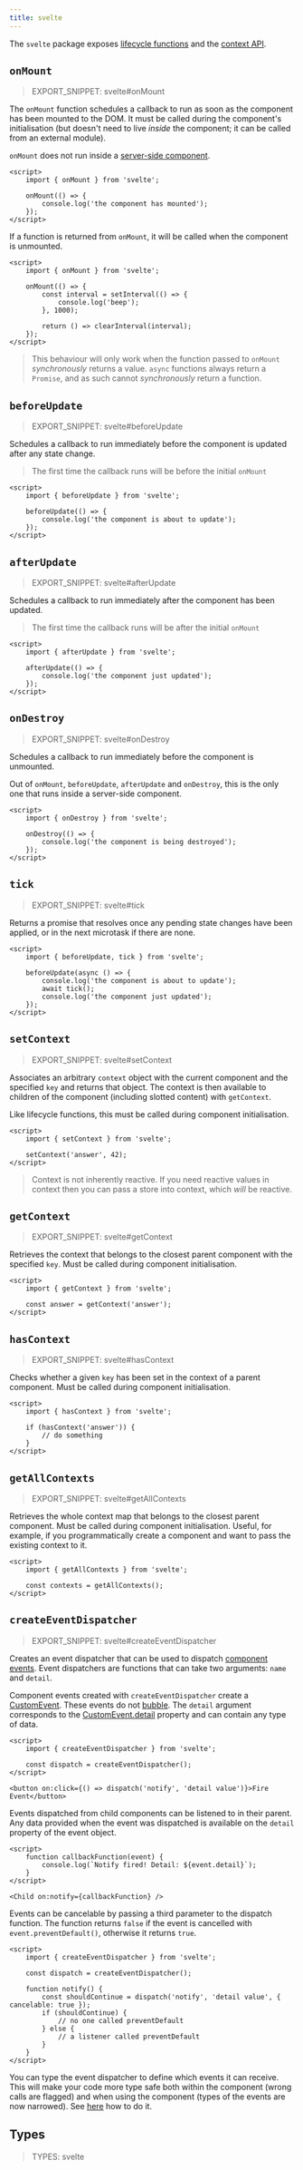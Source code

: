 ```yaml
---
title: svelte
---
```


The `svelte` package exposes [lifecycle functions](https://learn.svelte.dev/tutorial/onmount) and the [context API](https://learn.svelte.dev/tutorial/context-api).

## `onMount`

> EXPORT_SNIPPET: svelte#onMount

The `onMount` function schedules a callback to run as soon as the component has been mounted to the DOM. It must be called during the component's initialisation (but doesn't need to live _inside_ the component; it can be called from an external module).

`onMount` does not run inside a [server-side component](server-side-component-api).

```svelte
<script>
	import { onMount } from 'svelte';

	onMount(() => {
		console.log('the component has mounted');
	});
</script>
```

If a function is returned from `onMount`, it will be called when the component is unmounted.

```svelte
<script>
	import { onMount } from 'svelte';

	onMount(() => {
		const interval = setInterval(() => {
			console.log('beep');
		}, 1000);

		return () => clearInterval(interval);
	});
</script>
```

> This behaviour will only work when the function passed to `onMount` _synchronously_ returns a value. `async` functions always return a `Promise`, and as such cannot _synchronously_ return a function.

## `beforeUpdate`

> EXPORT_SNIPPET: svelte#beforeUpdate

Schedules a callback to run immediately before the component is updated after any state change.

> The first time the callback runs will be before the initial `onMount`

```svelte
<script>
	import { beforeUpdate } from 'svelte';

	beforeUpdate(() => {
		console.log('the component is about to update');
	});
</script>
```

## `afterUpdate`

> EXPORT_SNIPPET: svelte#afterUpdate

Schedules a callback to run immediately after the component has been updated.

> The first time the callback runs will be after the initial `onMount`

```svelte
<script>
	import { afterUpdate } from 'svelte';

	afterUpdate(() => {
		console.log('the component just updated');
	});
</script>
```

## `onDestroy`

> EXPORT_SNIPPET: svelte#onDestroy

Schedules a callback to run immediately before the component is unmounted.

Out of `onMount`, `beforeUpdate`, `afterUpdate` and `onDestroy`, this is the only one that runs inside a server-side component.

```svelte
<script>
	import { onDestroy } from 'svelte';

	onDestroy(() => {
		console.log('the component is being destroyed');
	});
</script>
```

## `tick`

> EXPORT_SNIPPET: svelte#tick

Returns a promise that resolves once any pending state changes have been applied, or in the next microtask if there are none.

```svelte
<script>
	import { beforeUpdate, tick } from 'svelte';

	beforeUpdate(async () => {
		console.log('the component is about to update');
		await tick();
		console.log('the component just updated');
	});
</script>
```

## `setContext`

> EXPORT_SNIPPET: svelte#setContext

Associates an arbitrary `context` object with the current component and the specified `key` and returns that object. The context is then available to children of the component (including slotted content) with `getContext`.

Like lifecycle functions, this must be called during component initialisation.

```svelte
<script>
	import { setContext } from 'svelte';

	setContext('answer', 42);
</script>
```

> Context is not inherently reactive. If you need reactive values in context then you can pass a store into context, which _will_ be reactive.

## `getContext`

> EXPORT_SNIPPET: svelte#getContext

Retrieves the context that belongs to the closest parent component with the specified `key`. Must be called during component initialisation.

```svelte
<script>
	import { getContext } from 'svelte';

	const answer = getContext('answer');
</script>
```

## `hasContext`

> EXPORT_SNIPPET: svelte#hasContext

Checks whether a given `key` has been set in the context of a parent component. Must be called during component initialisation.

```svelte
<script>
	import { hasContext } from 'svelte';

	if (hasContext('answer')) {
		// do something
	}
</script>
```

## `getAllContexts`

> EXPORT_SNIPPET: svelte#getAllContexts

Retrieves the whole context map that belongs to the closest parent component. Must be called during component initialisation. Useful, for example, if you programmatically create a component and want to pass the existing context to it.

```svelte
<script>
	import { getAllContexts } from 'svelte';

	const contexts = getAllContexts();
</script>
```

## `createEventDispatcher`

> EXPORT_SNIPPET: svelte#createEventDispatcher

Creates an event dispatcher that can be used to dispatch [component events](component-directives#on-eventname). Event dispatchers are functions that can take two arguments: `name` and `detail`.

Component events created with `createEventDispatcher` create a [CustomEvent](https://developer.mozilla.org/en-US/docs/Web/API/CustomEvent). These events do not [bubble](https://developer.mozilla.org/en-US/docs/Learn/JavaScript/Building_blocks/Events#Event_bubbling_and_capture). The `detail` argument corresponds to the [CustomEvent.detail](https://developer.mozilla.org/en-US/docs/Web/API/CustomEvent/detail) property and can contain any type of data.

```svelte
<script>
	import { createEventDispatcher } from 'svelte';

	const dispatch = createEventDispatcher();
</script>

<button on:click={() => dispatch('notify', 'detail value')}>Fire Event</button>
```

Events dispatched from child components can be listened to in their parent. Any data provided when the event was dispatched is available on the `detail` property of the event object.

```svelte
<script>
	function callbackFunction(event) {
		console.log(`Notify fired! Detail: ${event.detail}`);
	}
</script>

<Child on:notify={callbackFunction} />
```

Events can be cancelable by passing a third parameter to the dispatch function. The function returns `false` if the event is cancelled with `event.preventDefault()`, otherwise it returns `true`.

```svelte
<script>
	import { createEventDispatcher } from 'svelte';

	const dispatch = createEventDispatcher();

	function notify() {
		const shouldContinue = dispatch('notify', 'detail value', { cancelable: true });
		if (shouldContinue) {
			// no one called preventDefault
		} else {
			// a listener called preventDefault
		}
	}
</script>
```

You can type the event dispatcher to define which events it can receive. This will make your code more type safe both within the component (wrong calls are flagged) and when using the component (types of the events are now narrowed). See [here](typescript#script-lang-ts-events) how to do it.

## Types

> TYPES: svelte
